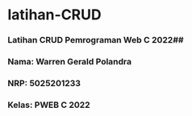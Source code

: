 # latihan-CRUD

### Latihan CRUD Pemrograman Web C 2022##

### Nama: Warren Gerald Polandra

### NRP: 5025201233

### Kelas: PWEB C 2022
